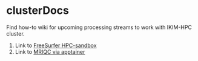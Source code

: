 # clusterDocs
Find how-to wiki for upcoming processing streams to work with IKIM-HPC cluster.

1. Link to [FreeSurfer HPC-sandbox](index_freesurfer.md)
2. Link to [MRIQC via apptainer](index_mriqc.md)
